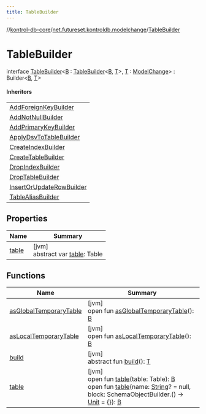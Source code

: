 ```yaml
---
title: TableBuilder
---
```

//[kontrol-db-core](../../../index.html)/[net.futureset.kontroldb.modelchange](../index.html)/[TableBuilder](index.html)



# TableBuilder

interface [TableBuilder](index.html)&lt;[B](index.html) : [TableBuilder](index.html)&lt;[B](index.html), [T](index.html)&gt;, [T](index.html) : [ModelChange](../-model-change/index.html)&gt; : Builder&lt;[B](index.html), [T](index.html)&gt; 

#### Inheritors


| |
|---|
| [AddForeignKeyBuilder](../-add-foreign-key/-add-foreign-key-builder/index.html) |
| [AddNotNullBuilder](../-add-not-null/-add-not-null-builder/index.html) |
| [AddPrimaryKeyBuilder](../-add-primary-key/-add-primary-key-builder/index.html) |
| [ApplyDsvToTableBuilder](../-apply-dsv-to-table/-apply-dsv-to-table-builder/index.html) |
| [CreateIndexBuilder](../-create-index/-create-index-builder/index.html) |
| [CreateTableBuilder](../-create-table/-create-table-builder/index.html) |
| [DropIndexBuilder](../-drop-index-builder/index.html) |
| [DropTableBuilder](../-drop-table/-drop-table-builder/index.html) |
| [InsertOrUpdateRowBuilder](../-insert-or-update-row/-insert-or-update-row-builder/index.html) |
| [TableAliasBuilder](../-table-alias-builder/index.html) |


## Properties


| Name | Summary |
|---|---|
| [table](table.html) | [jvm]<br>abstract var [table](table.html): Table |


## Functions


| Name | Summary |
|---|---|
| [asGlobalTemporaryTable](as-global-temporary-table.html) | [jvm]<br>open fun [asGlobalTemporaryTable](as-global-temporary-table.html)(): [B](index.html) |
| [asLocalTemporaryTable](as-local-temporary-table.html) | [jvm]<br>open fun [asLocalTemporaryTable](as-local-temporary-table.html)(): [B](index.html) |
| [build](index.html#2028528719%2FFunctions%2F1904592438) | [jvm]<br>abstract fun [build](index.html#2028528719%2FFunctions%2F1904592438)(): [T](index.html) |
| [table](table.html) | [jvm]<br>open fun [table](table.html)(table: Table): [B](index.html)<br>open fun [table](table.html)(name: [String](https://kotlinlang.org/api/latest/jvm/stdlib/kotlin/-string/index.html)? = null, block: SchemaObjectBuilder.() -&gt; [Unit](https://kotlinlang.org/api/latest/jvm/stdlib/kotlin/-unit/index.html) = {}): [B](index.html) |

